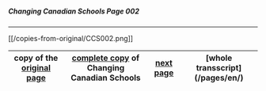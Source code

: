 ##### Changing Canadian Schools Page 002
***
[[/copies-from-original/CCS002.png]]

copy of the [original page](/copies-from-original/CCS002.png)|[complete copy](/copies-from-original/BestCopy_Changing_Canadian_Schools_Perspectives_on_Disability_and_Inclusion.pdf) of Changing Canadian Schools|[next page](Changing_Canadian_Schools-003) |[whole transscript] (/pages/en/)
---|---|---|---
